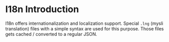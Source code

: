 # I18n Introduction

I18n offers internationalization and localization support.
Special `.lng` (mysli translation) files with a simple syntax are used
for this purpose. Those files gets cached / converted to a regular JSON.
